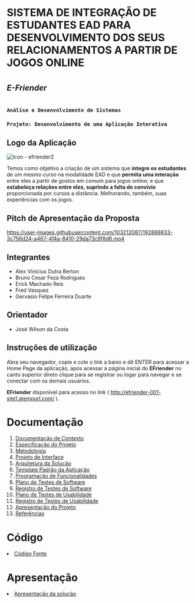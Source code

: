 # SISTEMA DE INTEGRAÇÃO DE ESTUDANTES EAD PARA DESENVOLVIMENTO DOS SEUS RELACIONAMENTOS A PARTIR DE JOGOS ONLINE 
#
##  ***E-Friender***
#
### `Análise e Desenvolvimento de Sistemas`

### `Projeto: Desenvolvimento de uma Aplicação Interativa`

## Logo da Aplicação
![Icon - efriender2](https://user-images.githubusercontent.com/103212087/192889701-02a00a31-45a2-482a-9830-55dc72720288.png)


Temos como objetivo a criação de um sistema que **integre os estudantes** de um mesmo curso na modalidade EAD e que **permita uma interação** entre eles a partir de gostos em comum para jogos online; e que **estabeleça relações entre eles, suprindo a falta de convívio** proporcionada por cursos a distância. Melhorando, também, suas experiências com os jogos.


## Pitch de Apresentação da Proposta
https://user-images.githubusercontent.com/103212087/192888633-3c756d24-a467-4f4a-8410-29da73c9f8d6.mp4



## Integrantes

* Alex Vinicius Dutra Berton
* Bruno Cesar Feza Rodrigues
* Erick Machado Reis
* Fred Vasquez
* Gervasio Felipe Ferreira Duarte

## Orientador

* José Wilson da Costa

## Instruções de utilização

Abra seu navegador, copie e cole o link a baixo e dê ENTER para acessar a Home Page da aplicação, após acessar a página inicial do **EFriender** no canto superior direto clique para se registrar ou logar para navegar e se conectar com os demais usuários.

**EFriender** disponível para acesso no link ( http://efriender-001-site1.atempurl.com/ ).


# Documentação

<ol>
<li><a href="docs/01-Documentação de Contexto.md"> Documentação de Contexto</a></li>
<li><a href="docs/02-Especificação do Projeto.md"> Especificação do Projeto</a></li>
<li><a href="docs/03-Metodologia.md"> Metodologia</a></li>
<li><a href="docs/04-Projeto de Interface.md"> Projeto de Interface</a></li>
<li><a href="docs/05-Arquitetura da Solução.md"> Arquitetura da Solução</a></li>
<li><a href="docs/06-Template Padrão da Aplicação.md"> Template Padrão da Aplicação</a></li>
<li><a href="docs/07-Programação de Funcionalidades.md"> Programação de Funcionalidades</a></li>
<li><a href="docs/08-Plano de Testes de Software.md"> Plano de Testes de Software</a></li>
<li><a href="docs/09-Registro de Testes de Software.md"> Registro de Testes de Software</a></li>
<li><a href="docs/10-Plano de Testes de Usabilidade.md"> Plano de Testes de Usabilidade</a></li>
<li><a href="docs/11-Registro de Testes de Usabilidade.md"> Registro de Testes de Usabilidade</a></li>
<li><a href="docs/12-Apresentação do Projeto.md"> Apresentação do Projeto</a></li>
<li><a href="docs/13-Referências.md"> Referências</a></li>
</ol>

# Código

<li><a href="src/README.md"> Código Fonte</a></li>

# Apresentação

<li><a href="presentation/README.md"> Apresentação da solução</a></li>
